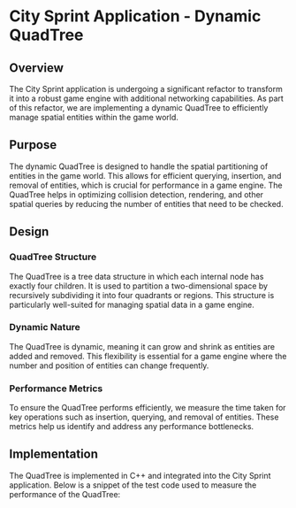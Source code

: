 # City Sprint Application - Dynamic QuadTree

## Overview

The City Sprint application is undergoing a significant refactor to transform it into a robust game engine with additional networking capabilities. As part of this refactor, we are implementing a dynamic QuadTree to efficiently manage spatial entities within the game world.

## Purpose

The dynamic QuadTree is designed to handle the spatial partitioning of entities in the game world. This allows for efficient querying, insertion, and removal of entities, which is crucial for performance in a game engine. The QuadTree helps in optimizing collision detection, rendering, and other spatial queries by reducing the number of entities that need to be checked.

## Design

### QuadTree Structure

The QuadTree is a tree data structure in which each internal node has exactly four children. It is used to partition a two-dimensional space by recursively subdividing it into four quadrants or regions. This structure is particularly well-suited for managing spatial data in a game engine.

### Dynamic Nature

The QuadTree is dynamic, meaning it can grow and shrink as entities are added and removed. This flexibility is essential for a game engine where the number and position of entities can change frequently.

### Performance Metrics

To ensure the QuadTree performs efficiently, we measure the time taken for key operations such as insertion, querying, and removal of entities. These metrics help us identify and address any performance bottlenecks.

## Implementation

The QuadTree is implemented in C++ and integrated into the City Sprint application. Below is a snippet of the test code used to measure the performance of the QuadTree:


